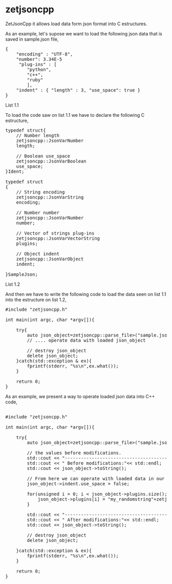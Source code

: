 # zetjsoncpp 

ZetJsonCpp it allows load data form json format into C estructures. 

As an example, let's supose we want to load the following json data that is saved in sample.json file,

<pre lang="javascript">
{
    "encoding" : "UTF-8",
    "number": 3.34E-5
     "plug-ins" : [
        "python",
        "c++",
        "ruby"
        ],
    "indent" : { "length" : 3, "use_space": true }
}
</pre>

List 1.1

To load the code saw on list 1.1 we have to declare the following C estructure,

<pre lang="c++">
typedef struct{
	// Number length
	zetjsoncpp::JsonVarNumber<ZJ_CONST_CHAR("length")>
	length;

	// Boolean use_space
	zetjsoncpp::JsonVarBoolean<ZJ_CONST_CHAR("use_space")>
	use_space;
}Ident;

typedef struct
{
	// String encoding
	zetjsoncpp::JsonVarString<ZJ_CONST_CHAR("encoding")>
	encoding;
	
	// Number number
	zetjsoncpp::JsonVarNumber<ZJ_CONST_CHAR("number")>
	number;

	// Vector of strings plug-ins
	zetjsoncpp::JsonVarVectorString<ZJ_CONST_CHAR("plug-ins")>
	plugins;
	
	// Object indent
	zetjsoncpp::JsonVarObject<Ident,ZJ_CONST_CHAR("indent")>
	indent;

}SampleJson;
</pre>

List 1.2

And then we have to write the following code to load the data seen on list 1.1 into the estructure on list 1.2,

<pre lang="c++">
#include "zetjsoncpp.h"

int main(int argc, char *argv[]){

	try{
		auto json_object=zetjsoncpp::parse_file<zetjsoncpp::JsonVarObject<SampleJson>>("sample.json");
		// .... operate data with loaded json_object

        // destroy json_object
        delete json_object;
	}catch(std::exception & ex){
		fprintf(stderr, "%s\n",ex.what());
	}
    
	return 0;
}
</pre>

As an example, we present a way to operate loaded json data into C++ code,

<pre lang="c++">

#include "zetjsoncpp.h"

int main(int argc, char *argv[]){

	try{
		auto json_object=zetjsoncpp::parse_file<zetjsoncpp::JsonVarObject<SampleJson>>("sample.json");
		
		// the values before modifications.
		std::cout << "------------------------------------------------------------------------------" << std::endl;
		std::cout << " Before modifications:"<< std::endl;
		std::cout << json_object->toString();

		// From here we can operate with loaded data in our program using c++ operators
		json_object->indent.use_space = false;

		for(unsigned i = 0; i < json_object->plugins.size(); i++) {
			json_object->plugins[i] = "my_randomstring"+zetjsoncpp::zj_strutils::int_to_str(i+1);
		}

		std::cout << "------------------------------------------------------------------------------" << std::endl;
		std::cout << " After modifications:"<< std::endl;
		std::cout << json_object->toString();

		// destroy json_object
		delete json_object;

	}catch(std::exception & ex){
		fprintf(stderr, "%s\n",ex.what());
	}

	return 0;
}
</pre>



